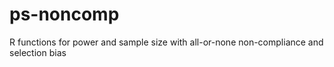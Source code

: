 # ps-noncomp
R functions for power and sample size with all-or-none non-compliance and selection bias
